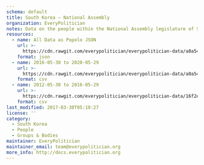 ```yaml
---
schema: default
title: South Korea — National Assembly
organization: EveryPolitician
notes: Data on the people within the National Assembly legislature of South Korea.
resources:
  - name: All Data as Popolo JSON
    url: >-
      https://cdn.rawgit.com/everypolitician/everypolitician-data/a0a549b01913c478bf77f085f97285c8d2bbbda0/data/South_Korea/National_Assembly/ep-popolo-v1.0.json
    format: json
  - name: 2016-05-30 to 2020-05-29
    url: >-
      https://cdn.rawgit.com/everypolitician/everypolitician-data/a0a549b01913c478bf77f085f97285c8d2bbbda0/data/South_Korea/National_Assembly/term-20.csv
    format: csv
  - name: 2012-05-30 to 2016-05-29
    url: >-
      https://cdn.rawgit.com/everypolitician/everypolitician-data/16f2eb4fd1ca7f917732774359068d99947fe3a7/data/South_Korea/National_Assembly/term-19.csv
    format: csv
last_modified: 2017-03-30T05:10:27
license: ''
category:
  - South Korea
  - People
  - Groups & Bodies
maintainer: EveryPolitician
maintainer_email: team@everypolitician.org
more_info: http://docs.everypolitician.org
---
```

